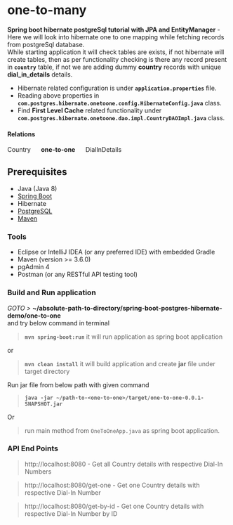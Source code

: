 # one-to-many

**Spring boot hibernate postgreSql tutorial with JPA and EntityManager** - 
Here we will look into hibernate one to one mapping while fetching records from postgreSql database.  
While starting application it will check tables are exists, if not hibernate will create tables,
then as per functionality checking is there any record present in **`country`** table, 
if not we are adding dummy **country** records with unique **dial_in_details** details.  

- Hibernate related configuration is under **`application.properties`** file.
- Reading above properties in **`com.postgres.hibernate.onetoone.config.HibernateConfig.java`** class.
- Find **First Level Cache** related functionality under **`com.postgres.hibernate.onetoone.dao.impl.CountryDAOImpl.java`** class.


#### Relations
Country   &nbsp;&nbsp;&nbsp;&nbsp;   **one-to-one**   &nbsp;&nbsp;&nbsp;&nbsp;   DialInDetails   


## Prerequisites 
- Java (Java 8)
- [Spring Boot](https://spring.io/projects/spring-boot)
- Hibernate
- [PostgreSQL](https://www.postgresql.org/docs/)
- [Maven](https://maven.apache.org/guides/index.html)


### Tools
- Eclipse or IntelliJ IDEA (or any preferred IDE) with embedded Gradle
- Maven (version >= 3.6.0)
- pgAdmin 4
- Postman (or any RESTful API testing tool)


###  Build and Run application
_GOTO >_ **~/absolute-path-to-directory/spring-boot-postgres-hibernate-demo/one-to-one**  
and try below command in terminal
> **```mvn spring-boot:run```** it will run application as spring boot application

or
> **```mvn clean install```** it will build application and create **jar** file under target directory 

Run jar file from below path with given command
> **```java -jar ~/path-to-<one-to-one>/target/one-to-one-0.0.1-SNAPSHOT.jar```**

Or 
> run main method from `OneToOneApp.java` as spring boot application.


### API End Points

> http://localhost:8080 - Get all Country details with respective Dial-In Numbers 


> http://localhost:8080/get-one - Get one Country details with respective Dial-In Number  


> http://localhost:8080/get-by-id - Get one Country details with respective Dial-In Number by ID
